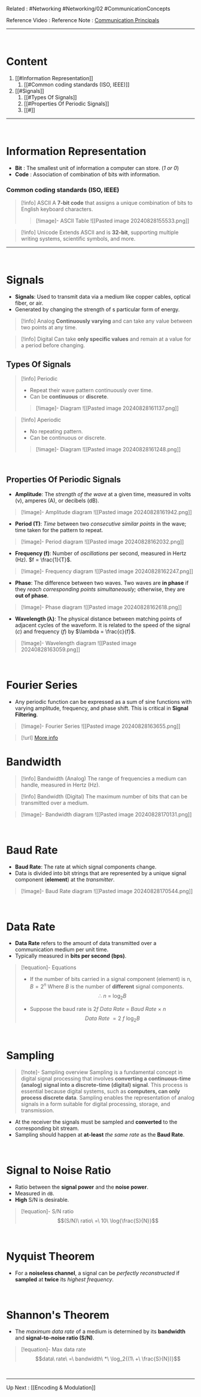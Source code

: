 Related : #Networking #Networking/02 #CommunicationConcepts 

Reference Video :
Reference Note  : [Communication Principals](file:///E:%5CAcademics%5CSEM%203%5CCS2033-Data%20Communication%20and%20Networking%5CNew%20Lecture%20notes%5CL1-Communication-Principles.pdf)

---

<br>

# Content
1. [[#Information Representation]]
	1. [[#Common coding standards (ISO, IEEE)]]
2. [[#Signals]]
	1. [[#Types Of Signals]]
	2. [[#Properties Of Periodic Signals]]
	3. [[#]]

---

<br>

# Information Representation
- **Bit** : The smallest unit of information a computer can store. (*1 or 0*)
- **Code** : Association of combination of bits with information.

### Common coding standards (ISO, IEEE)

> [!info] ASCII
>A **7-bit code** that assigns a unique combination of bits to English keyboard characters.
>
>> [!image]- ASCII Table
>> ![[Pasted image 20240828155533.png]]

> [!info] Unicode
> Extends ASCII and is **32-bit**, supporting multiple writing systems, scientific symbols, and more.

---

<br>

# Signals
- **Signals**: Used to transmit data via a medium like copper cables, optical fiber, or air.
- Generated by changing the strength of s particular form of energy.

> [!info] Analog
> **Continuously varying** and can take any value between two points at any time.

> [!info] Digital
> Can take **only specific values** and remain at a value for a period before changing.


## Types Of Signals
> [!info] Periodic 
> - Repeat their wave pattern continuously over time.
> - Can be **continuous** or **discrete**.
> 
> > [!image]- Diagram
> > ![[Pasted image 20240828161137.png]]

> [!info] Aperiodic
> - No repeating pattern.
> - Can be continuous or discrete.
> 
> > [!image]- Diagram
> > ![[Pasted image 20240828161248.png]]

<br>

## Properties Of Periodic Signals

- **Amplitude**: 
	The *strength of the wave* at a given time, measured in volts (v), amperes (A), or decibels (dB).
> [!image]- Amplitude diagram
> ![[Pasted image 20240828161942.png]]


- **Period (T)**: 
	*Time* between two *consecutive similar points* in the wave; time taken for the pattern to repeat.
> [!image]- Period diagram
> ![[Pasted image 20240828162032.png]]

- **Frequency (f)**: 
	Number of *oscillations* per second, measured in Hertz (Hz). $f = \frac{1}{T}$​.
> [!image]- Frequency diagram
> ![[Pasted image 20240828162247.png]]

- **Phase**: 
	The difference between two waves. Two waves are **in phase** if they *reach corresponding points simultaneously;* otherwise, they are **out of phase**.
> [!image]- Phase diagram
> ![[Pasted image 20240828162618.png]]

- **Wavelength (λ)**: The physical distance between matching points of adjacent cycles of the waveform. It is related to the speed of the signal $(c)$ and frequency $(f)$ by $\lambda = \frac{c}{f}$​.
> [!image]- Wavelength diagram
> ![[Pasted image 20240828163059.png]]

<br>

# Fourier Series
- Any periodic function can be expressed as a sum of sine functions with varying amplitude, frequency, and phase shift. This is critical in **Signal Filtering**.

> [!image]- Fourier Series
> ![[Pasted image 20240828163655.png]]

> [!url] [More info](https://www.mathsisfun.com/calculus/fourier-series.html)




# Bandwidth 

> [!info] Bandwidth (Analog)
> The range of frequencies a medium can handle, measured in Hertz (Hz).

> [!info] Bandwidth (Digital)
> The maximum number of bits that can be transmitted over a medium.

> [!image]- Bandwidth diagram
> ![[Pasted image 20240828170131.png]]

<br>

# Baud Rate
- **Baud Rate**: The rate at which signal components change.
- Data is divided into bit strings that are represented by a unique signal component (**element**) at the *transmitter*.

> [!image]- Baud Rate diagram
> ![[Pasted image 20240828170544.png]]

<br>

# Data Rate
- **Data Rate** refers to the amount of data transmitted over a communication medium per unit time.
- Typically measured in **bits per second (bps)**.

> [!equation]- Equations
>-  If the number of bits carried in a signal component (element) is n,
> $B = 2^n$
> Where $B$ is the number of **different** signal components.
> $$\therefore \ n\ =\ \log_2{B}$$
> 
>- Suppose the baud rate is $2f$
> $Data\ Rate\ =\ Baud\ Rate\ ×\ n$
> $$Data\ Rate\ = 2\ f\ \log_2{B}$$

<br>

# Sampling
> [!note]- Sampling overview
> Sampling is a fundamental concept in digital signal processing that involves **converting a continuous-time (analog) signal into a discrete-time (digital) signal**. This process is essential because digital systems, such as **computers, can only process discrete data**. Sampling enables the representation of analog signals in a form suitable for digital processing, storage, and transmission. 


- At the receiver the signals must be sampled and **converted** to the corresponding bit stream.
- Sampling should happen at **at-least** *the same rate* as the **Baud Rate**.

<br>

# Signal to Noise Ratio
- Ratio between the **signal power** and the **noise power**.
- Measured in `dB`.
- **High** S/N is desirable.
> [!equation]- S/N ratio
> $$(S/N)\ ratio\ =\ 10\ \log{\frac{S}{N}}$$

<br>

# Nyquist Theorem

- For a **noiseless channel**, a signal can be *perfectly reconstructed* if **sampled** at **twice** its *highest frequency*.

<br>

# Shannon's Theorem
- The *maximum data rate* of a medium is determined by its **bandwidth** and **signal-to-noise ratio (S/N)**.
> [!equation]- Max data rate
> $$data\ rate\ =\ bandwidth\ *\ \log_2{(1\ +\ \frac{S}{N})}$$

<br>

---
Up Next : [[Encoding & Modulation]]
